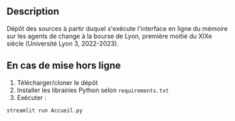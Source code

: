 ## Description
Dépôt des sources à partir duquel s'exécute l'interface en ligne du mémoire sur les agents de change à la bourse de Lyon, première moitié du XIXe siècle (Université Lyon 3, 2022-2023).

## En cas de mise hors ligne
1. Télécharger/cloner le dépôt
2. Installer les librairies Python selon `requirements.txt`
3. Exécuter :
```bash
streamlit run Accueil.py
```
